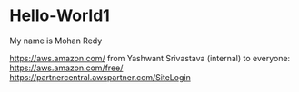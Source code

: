 # Hello-World1

My name is Mohan Redy

https://aws.amazon.com/
from Yashwant Srivastava (internal) to everyone:
https://aws.amazon.com/free/
https://partnercentral.awspartner.com/SiteLogin
